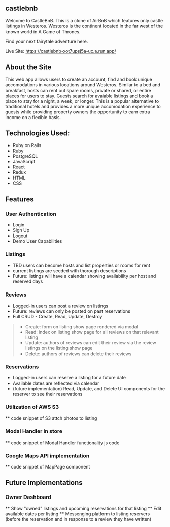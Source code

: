 ## castlebnb

Welcome to CastleBnB. This is a clone of AirBnB which features only castle listings in Westeros.
Westeros is the continent located in the far west of the known world in A Game of Thrones.

Find your next fairytale adventure here.


Live Site:
https://castlebnb-xot7upsj5a-uc.a.run.app/




## About the Site
This web app allows users to create an account, find and book unique accomodations in various locations around Westeros.
Similar to a bed and breakfast, hosts can rent out spare rooms, private or shared, or entire places for users to stay. Guests search for avaiable listings and book a place to stay for a night, a week, or longer. This is a popular alternative to traditional hotels and provides a more unique accomodation experience to guests while providing property owners the opportunity to earn extra income on a flexible basis.

## Technologies Used:
* Ruby on Rails
* Ruby
* PostgreSQL
* JavaScript
* React
* Redux
* HTML
* CSS

## Features

### User Authentication
* Login
* Sign Up
* Logout
* Demo User Capabilities

### Listings
* TBD users can become hosts and list properties or rooms for rent
* current listings are seeded with thorough descriptions
* Future: listings will have a calendar showing availabiilty per host and reserved days

### Reviews
* Logged-in users can post a review on listings
* Future: reviews can only be posted on past reservations
* Full CRUD - Create, Read, Update, Destroy
>* Create: form on listing show page rendered via modal
>* Read: index on listing show page for all reviews on that relevant listing
>* Update: authors of reviews can edit their review via the review listings on the listing show page
>* Delete: authors of reviews can delete their reviews


### Reservations
* Logged-in users can reserve a listing for a future date
* Available dates are reflected via calendar 
* (future implementation) Read, Update, and Delete UI components for the reserver to see their reservations

### Utilization of AWS S3
** code snippet of S3 attch photos to listing

### Modal Handler in store
** code snippet of Modal Handler functionality js code

### Google Maps API implementation 
** code snippet of MapPage component

## Future Implementations
### Owner Dashboard
** Show "owned" listings and upcoming reservations for that listing
** Edit available dates per listing
** Messenging platform to listing reservers (before the reservation and in response to a review they have written)



